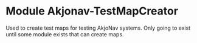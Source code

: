 # Module Akjonav-TestMapCreator

Used to create test maps for testing AkjoNav systems. Only going to exist until some module exists that can create maps.